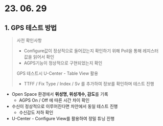 # 23. 06. 29



## 1. GPS 테스트 방법

> 사전 확인사항
>
> - Configure값이 정상적으로 들어갔는지 확인하기 위해 Poll을 통해 레지스터값을 읽어서 확인
> - AGPS기능이 정상적으로 구현되었는지 확인
>
> GPS 테스트시 U-Center - Table View 활용
>
> - TTFF / Fix Type / Index / Sv 를 추가하여 정보를 확인하며 테스트 진행

- Open Space 환경에서 **위성명, 위성개수, 감도**를 기록
  - AGPS On / Off 에 따른 시간 차이 확인
- 수신이 정상적으로 이루어진다면 차안에서 동일 테스트 진행
  - 수신감도 저하 확인
- U-Center - Configure View를 활용하여 정밀 튜닝 진행
